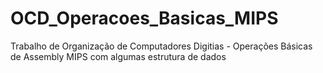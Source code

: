 # OCD_Operacoes_Basicas_MIPS
Trabalho de Organização de Computadores Digitias - Operações Básicas de Assembly MIPS com algumas estrutura de dados
